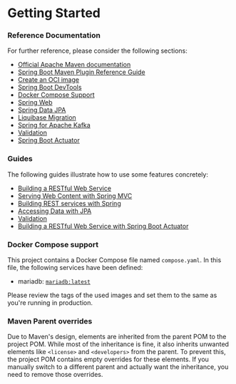 # Getting Started

### Reference Documentation
For further reference, please consider the following sections:

* [Official Apache Maven documentation](https://maven.apache.org/guides/index.html)
* [Spring Boot Maven Plugin Reference Guide](https://docs.spring.io/spring-boot/3.4.0/maven-plugin)
* [Create an OCI image](https://docs.spring.io/spring-boot/3.4.0/maven-plugin/build-image.html)
* [Spring Boot DevTools](https://docs.spring.io/spring-boot/3.4.0/reference/using/devtools.html)
* [Docker Compose Support](https://docs.spring.io/spring-boot/3.4.0/reference/features/dev-services.html#features.dev-services.docker-compose)
* [Spring Web](https://docs.spring.io/spring-boot/3.4.0/reference/web/servlet.html)
* [Spring Data JPA](https://docs.spring.io/spring-boot/3.4.0/reference/data/sql.html#data.sql.jpa-and-spring-data)
* [Liquibase Migration](https://docs.spring.io/spring-boot/3.4.0/how-to/data-initialization.html#howto.data-initialization.migration-tool.liquibase)
* [Spring for Apache Kafka](https://docs.spring.io/spring-boot/3.4.0/reference/messaging/kafka.html)
* [Validation](https://docs.spring.io/spring-boot/3.4.0/reference/io/validation.html)
* [Spring Boot Actuator](https://docs.spring.io/spring-boot/3.4.0/reference/actuator/index.html)

### Guides
The following guides illustrate how to use some features concretely:

* [Building a RESTful Web Service](https://spring.io/guides/gs/rest-service/)
* [Serving Web Content with Spring MVC](https://spring.io/guides/gs/serving-web-content/)
* [Building REST services with Spring](https://spring.io/guides/tutorials/rest/)
* [Accessing Data with JPA](https://spring.io/guides/gs/accessing-data-jpa/)
* [Validation](https://spring.io/guides/gs/validating-form-input/)
* [Building a RESTful Web Service with Spring Boot Actuator](https://spring.io/guides/gs/actuator-service/)

### Docker Compose support
This project contains a Docker Compose file named `compose.yaml`.
In this file, the following services have been defined:

* mariadb: [`mariadb:latest`](https://hub.docker.com/_/mariadb)

Please review the tags of the used images and set them to the same as you're running in production.

### Maven Parent overrides

Due to Maven's design, elements are inherited from the parent POM to the project POM.
While most of the inheritance is fine, it also inherits unwanted elements like `<license>` and `<developers>` from the parent.
To prevent this, the project POM contains empty overrides for these elements.
If you manually switch to a different parent and actually want the inheritance, you need to remove those overrides.

